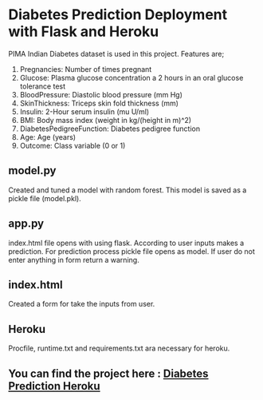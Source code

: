# Diabetes Prediction Deployment with Flask and Heroku

PIMA Indian Diabetes dataset is used in this project. Features are;

1. Pregnancies: Number of times pregnant
2. Glucose: Plasma glucose concentration a 2 hours in an oral glucose tolerance test
3. BloodPressure: Diastolic blood pressure (mm Hg)
4. SkinThickness: Triceps skin fold thickness (mm)
5. Insulin: 2-Hour serum insulin (mu U/ml)
6. BMI: Body mass index (weight in kg/(height in m)^2)
7. DiabetesPedigreeFunction: Diabetes pedigree function
8. Age: Age (years)
9. Outcome: Class variable (0 or 1)

## model.py
Created and tuned a model with random forest. This model is saved as a pickle file (model.pkl).

## app.py
index.html file opens with using flask. According to user inputs makes a prediction. For prediction process pickle file opens as model. 
If user do not enter anything in form return a warning.

## index.html
Created a form for take the inputs from user.

## Heroku
Procfile, runtime.txt and requirements.txt ara necessary for heroku.

## You can find the project here : [Diabetes Prediction Heroku](https://diabetes-prediction-pro.herokuapp.com) 
